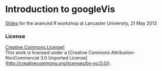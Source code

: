 Introduction to googleVis
==========================

[Slides](http://mages.github.io/Introduction_to_googleVis/) for the avanced R workshop at Lancaster University, 21 May 2013


### License 

[Creative Commons License!](http://i.creativecommons.org/l/by-nc/3.0/88x31.png)   
This work is licensed under a [Creative Commons Attribution-NonCommercial 3.0 Unported License] (http://creativecommons.org/licenses/by-nc/3.0/).
